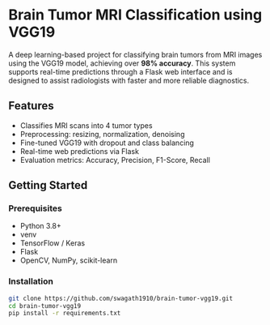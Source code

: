 # Brain Tumor MRI Classification using VGG19

A deep learning-based project for classifying brain tumors from MRI images using the VGG19 model, achieving over **98% accuracy**. This system supports real-time predictions through a Flask web interface and is designed to assist radiologists with faster and more reliable diagnostics.

## Features
- Classifies MRI scans into 4 tumor types
- Preprocessing: resizing, normalization, denoising
- Fine-tuned VGG19 with dropout and class balancing
- Real-time web predictions via Flask
- Evaluation metrics: Accuracy, Precision, F1-Score, Recall

## Getting Started

### Prerequisites
- Python 3.8+
- venv
- TensorFlow / Keras
- Flask
- OpenCV, NumPy, scikit-learn

### Installation
```bash
git clone https://github.com/swagath1910/brain-tumor-vgg19.git
cd brain-tumor-vgg19
pip install -r requirements.txt
